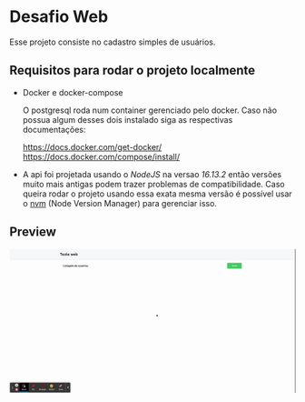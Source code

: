 # Desafio Web

Esse projeto consiste no cadastro simples de usuários.

## Requisitos para rodar o projeto localmente

- Docker e docker-compose

  O postgresql roda num container gerenciado pelo docker.
  Caso não possua algum desses dois instalado siga as respectivas documentações:

  <https://docs.docker.com/get-docker/>  
  <https://docs.docker.com/compose/install/>

- A api foi projetada usando o _NodeJS_ na versao _16.13.2_ então versões muito mais antigas podem trazer problemas de compatibilidade.
  Caso queira rodar o projeto usando essa exata mesma versão é possível usar o [nvm](https://github.com/nvm-sh/nvm) (Node Version Manager) para gerenciar isso.

## Preview

<img src='./.github/preview.gif' alt='App preview' />
